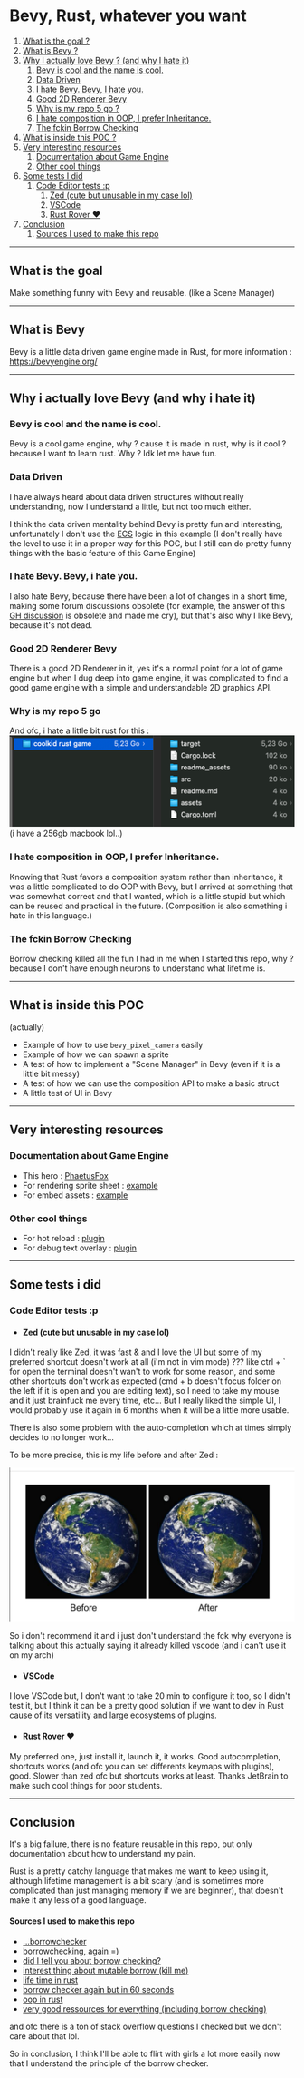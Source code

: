 # Bevy, Rust, whatever you want

1. [What is the goal ?](#what-is-the-goal)
2. [What is Bevy ?](#what-is-bevy)
3. [Why I actually love Bevy ? (and why I hate it)](#why-i-actually-love-bevy-and-why-i-hate-it)
    1. [Bevy is cool and the name is cool.](#bevy-is-cool-and-the-name-is-cool)
    2. [Data Driven](#data-driven)
    3. [I hate Bevy. Bevy, I hate you.](#i-hate-bevy-bevy-i-hate-you)
    4. [Good 2D Renderer Bevy](#good-2d-renderer-bevy)
    5. [Why is my repo 5 go ?](#why-is-my-repo-5-go)
    6. [I hate composition in OOP, I prefer Inheritance.](#i-hate-composition-in-oop-i-prefer-inheritance)
    7. [The fckin Borrow Checking](#the-fckin-borrow-checking)
4. [What is inside this POC ?](#what-is-inside-this-poc)
5. [Very interesting resources](#very-interesting-resources)
    1. [Documentation about Game Engine](#documentation-about-game-engine)
    2. [Other cool things](#other-cool-things)
6. [Some tests I did](#some-tests-i-did)
    1. [Code Editor tests :p](#code-editor-tests-p)
        1. [Zed (cute but unusable in my case lol)](#zed-cute-but-unusable-in-my-case-lol)
        2. [VSCode](#vscode)
        3. [Rust Rover ❤️](#rust-rover-️)
7. [Conclusion](#conclusion)
    1. [Sources I used to make this repo](#sources-i-used-to-make-this-repo)

---

## What is the goal

Make something funny with Bevy and reusable. (like a Scene Manager)

---

## What is Bevy

Bevy is a little data driven game engine made in Rust, for more information : https://bevyengine.org/

---

## Why i actually love Bevy (and why i hate it)

### Bevy is cool and the name is cool.

Bevy is a cool game engine, why ? cause it is made in rust, why is it cool ? because I want to learn rust. Why ? Idk let me have fun.

### Data Driven

I have always heard about data driven structures without really understanding, now I understand a little, but not too much either.

I think the data driven mentality behind Bevy is pretty fun and interesting, unfortunately I don't use the [ECS](https://docs.rs/bevy_ecs/latest/bevy_ecs/) logic in this example (I don't really have the level to use it in a proper way for this POC, but I still can do pretty funny things with the basic feature of this Game Engine)

### I hate Bevy. Bevy, i hate you.

I also hate Bevy, because there have been a lot of changes in a short time, making some forum discussions obsolete (for example, the answer of this [GH discussion](https://github.com/bevyengine/bevy/discussions/4017) is obsolete and made me cry), but that's also why I like Bevy, because it's not dead.

### Good 2D Renderer Bevy

There is a good 2D Renderer in it, yes it's a normal point for a lot of game engine but when I dug deep into game engine, it was complicated to find a good game engine with a simple and understandable 2D graphics API.

### Why is my repo 5 go

And ofc, i hate a little bit rust for this :
![](readme_assets/i_hate_rust.png)
(i have a 256gb macbook lol..)

### I hate composition in OOP, I prefer Inheritance.

Knowing that Rust favors a composition system rather than inheritance, it was a little complicated to do OOP with Bevy, but I arrived at something that was somewhat correct and that I wanted, which is a little stupid but which can be reused and practical in the future. (Composition is also something i hate in this language.)

### The fckin Borrow Checking

Borrow checking killed all the fun I had in me when I started this repo, why ? because I don't have enough neurons to understand what lifetime is. 

---

## What is inside this POC
(actually)

- Example of how to use `bevy_pixel_camera` easily
- Example of how we can spawn a sprite
- A test of how to implement a "Scene Manager" in Bevy (even if it is a little bit messy)
- A test of how we can use the composition API to make a basic struct 
- A little test of UI in Bevy

---
## Very interesting resources

### Documentation about Game Engine

- This hero : [PhaetusFox](https://www.youtube.com/@PhaestusFox)
- For rendering sprite sheet : [example](https://bevyengine.org/examples-webgpu/2D%20Rendering/sprite-sheet/)
- For embed assets : [example](https://bevyengine.org/examples/Assets/embedded-asset/)

### Other cool things

- For hot reload : [plugin](https://github.com/lee-orr/dexterous_developer)
- For debug text overlay : [plugin](https://crates.io/crates/bevy_debug_text_overlay)

---
## Some tests i did

### Code Editor tests :p

- #### Zed (cute but unusable in my case lol)

I didn't really like Zed, it was fast & and I love the UI but some of my preferred shortcut doesn't work at all (i'm not in vim mode) ??? like ctrl + ` for open the terminal doesn't wan't to work for some reason, and some other shortcuts don't work as expected (cmd + b doesn't focus folder on the left if it is open and you are editing text), so I need to take my mouse and it just brainfuck me every time, etc... But I really liked the simple UI, I would probably use it again in 6 months when it will be a little more usable.

There is also some problem with the auto-completion which at times simply decides to no longer work...

To be more precise, this is my life before and after Zed : 

![](readme_assets/before_after.jpg)

So i don't recommend it and i just don't understand the fck why everyone is talking about this actually saying it already killed vscode (and i can't use it on my arch)

- #### VSCode

I love VSCode but, I don't want to take 20 min to configure it too, so I didn't test it, but I think it can be a pretty good solution if we want to dev in Rust cause of its versatility and large ecosystems of plugins.

- #### Rust Rover ❤️

My preferred one, just install it, launch it, it works. Good autocompletion, shortcuts works (and ofc you can set differents keymaps with plugins), good. Slower than zed ofc but shortcuts works at least. Thanks JetBrain to make such cool things for poor students.

---

## Conclusion

It's a big failure, there is no feature reusable in this repo, but only documentation about how to understand my pain.

Rust is a pretty catchy language that makes me want to keep using it, although lifetime management is a bit scary (and is sometimes more complicated than just managing memory if we are beginner), that doesn't make it any less of a good language.

#### Sources I used to make this repo
- [...borrowchecker](https://www.youtube.com/watch?v=Nuba5LNy5cY)
- [borrowchecking, again =)](https://www.youtube.com/watch?v=t677JL4naXA)
- [did I tell you about borrow checking?](https://www.youtube.com/watch?v=1NJ-sFA4lMI&pp=ygUgYm9ycm93IGNoZWNraW5nIHJ1c3QgZXhwbGljYWl0b24%3D)
- [interest thing about mutable borrow (kill me)](https://users.rust-lang.org/t/second-mutable-borrow-why-does-it-occur-here/94485/4)
- [life time in rust](https://web.mit.edu/rust-lang_v1.25/arch/amd64_ubuntu1404/share/doc/rust/html/book/second-edition/ch19-02-advanced-lifetimes.html)
- [borrow checker again but in 60 seconds](https://www.youtube.com/watch?v=XSgQflmXqGo&t=0s)
- [oop in rust](https://jimskapt.github.io/rust-book-fr/ch17-00-oop.html)
- [very good ressources for everything (including borrow checking)](https://bevy-cheatbook.github.io/introduction.html)

and ofc there is a ton of stack overflow questions I checked but we don't care about that lol.

So in conclusion, I think I'll be able to flirt with girls a lot more easily now that I understand the principle of the borrow checker.